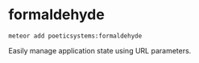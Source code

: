 # formaldehyde

`meteor add poeticsystems:formaldehyde`

Easily manage application state using URL parameters.
